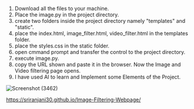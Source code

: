 1. Download all the files to your machine.
2. Place the image.py in the project directory.
3. create two folders inside the project directory namely "templates" and "static".
4. place the index.html, image_filter.html, video_filter.html in the templates folder.
5. place the styles.css in the static folder.
6. open cmmand prompt and transfer the control to the project directory.
7. execute image.py.
8. copy the URL shown and paste it in the browser. Now the Image and Video filtering page opens.
9. I have used AI to learn and Implement some Elements of the Project.

![Screenshot (3462)](https://github.com/user-attachments/assets/480c2452-6115-4a7b-8ecb-f1876671ab89)

https://sriranjani30.github.io/Image-Filtering-Webpage/
